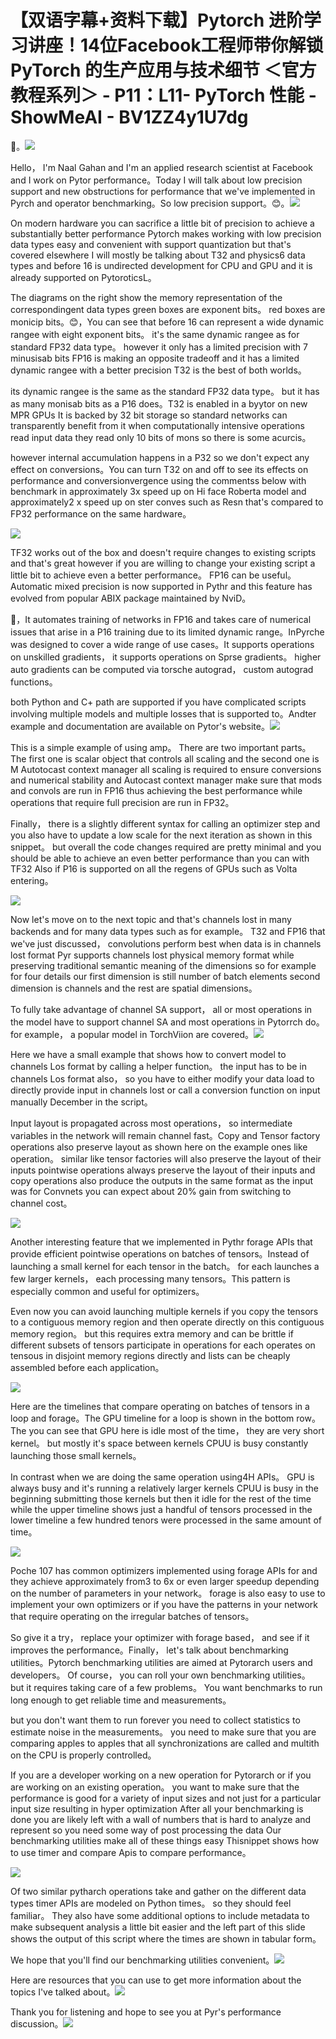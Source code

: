 # 【双语字幕+资料下载】Pytorch 进阶学习讲座！14位Facebook工程师带你解锁 PyTorch 的生产应用与技术细节 ＜官方教程系列＞ - P11：L11- PyTorch 性能 - ShowMeAI - BV1ZZ4y1U7dg

🎼。![](img/323adbff4029fa414d7811534950c65f_1.png)

Hello， I'm Naal Gahan and I'm an applied research scientist at Facebook and I work on Pytor performance。Today I will talk about low precision support and new obstructions for performance that we've implemented in Pyrch and operator benchmarking。So low precision support。😊。![](img/323adbff4029fa414d7811534950c65f_3.png)

On modern hardware you can sacrifice a little bit of precision to achieve a substantially better performance Pytorch makes working with low precision data types easy and convenient with support quantization but that's covered elsewhere I will mostly be talking about T32 and physics6 data types and before 16 is undirected development for CPU and GPU and it is already supported on PytoroticsL。

The diagrams on the right show the memory representation of the correspondingent data types green boxes are exponent bits。 red boxes are monicip bits。😊，You can see that before 16 can represent a wide dynamic rangee with eight exponent bits。 it's the same dynamic rangee as for standard FP32 data type。 however it only has a limited precision with 7 minusisab bits FP16 is making an opposite tradeoff and it has a limited dynamic rangee with a better precision T32 is the best of both worlds。

 its dynamic rangee is the same as the standard FP32 data type。 but it has as many monisab bits as a P16 does。T32 is enabled in a byytor on new MPR GPUs It is backed by 32 bit storage so standard networks can transparently benefit from it when computationally intensive operations read input data they read only 10 bits of mons so there is some acurcis。

 however internal accumulation happens in a P32 so we don't expect any effect on conversions。You can turn T32 on and off to see its effects on performance and conversionvergence using the commentss below with benchmark in approximately 3x speed up on Hi face Roberta model and approximately2 x speed up on ster conves such as Resn that's compared to FP32 performance on the same hardware。



![](img/323adbff4029fa414d7811534950c65f_5.png)

TF32 works out of the box and doesn't require changes to existing scripts and that's great however if you are willing to change your existing script a little bit to achieve even a better performance。 FP16 can be useful。Automatic mixed precision is now supported in Pythr and this feature has evolved from popular ABIX package maintained by NviD。

🤢，It automates training of networks in FP16 and takes care of numerical issues that arise in a P16 training due to its limited dynamic range。InPyrche was designed to cover a wide range of use cases。It supports operations on unskilled gradients， it supports operations on Sprse gradients。 higher auto gradients can be computed via torsche autograd， custom autograd functions。

 both Python and C+ path are supported if you have complicated scripts involving multiple models and multiple losses that is supported to。Andter example and documentation are available on Pytor's website。![](img/323adbff4029fa414d7811534950c65f_7.png)

This is a simple example of using amp。 There are two important parts。 The first one is scalar object that controls all scaling and the second one is M Autotocast context manager all scaling is required to ensure conversions and numerical stability and Autocast context manager make sure that mods and convols are run in FP16 thus achieving the best performance while operations that require full precision are run in FP32。

Finally， there is a slightly different syntax for calling an optimizer step and you also have to update a low scale for the next iteration as shown in this snippet。 but overall the code changes required are pretty minimal and you should be able to achieve an even better performance than you can with TF32 Also if P16 is supported on all the regens of GPUs such as Volta entering。



![](img/323adbff4029fa414d7811534950c65f_9.png)

Now let's move on to the next topic and that's channels lost in many backends and for many data types such as for example。 T32 and FP16 that we've just discussed， convolutions perform best when data is in channels lost format Pyr supports channels lost physical memory format while preserving traditional semantic meaning of the dimensions so for example for four details our first dimension is still number of batch elements second dimension is channels and the rest are spatial dimensions。

To fully take advantage of channel SA support， all or most operations in the model have to support channel SA and most operations in Pytorrch do。 for example， a popular model in TorchViion are covered。![](img/323adbff4029fa414d7811534950c65f_11.png)

Here we have a small example that shows how to convert model to channels Los format by calling a helper function。 the input has to be in channels Los format also， so you have to either modify your data load to directly provide input in channels lost or call a conversion function on input manually December in the script。

Input layout is propagated across most operations， so intermediate variables in the network will remain channel fast。Copy and Tensor factory operations also preserve layout as shown here on the example ones like operation。 similar like tensor factories will also preserve the layout of their inputs pointwise operations always preserve the layout of their inputs and copy operations also produce the outputs in the same format as the input was for Convnets you can expect about 20% gain from switching to channel cost。



![](img/323adbff4029fa414d7811534950c65f_13.png)

Another interesting feature that we implemented in Pythr forage APIs that provide efficient pointwise operations on batches of tensors。Instead of launching a small kernel for each tensor in the batch。 for each launches a few larger kernels， each processing many tensors。This pattern is especially common and useful for optimizers。

Even now you can avoid launching multiple kernels if you copy the tensors to a contiguous memory region and then operate directly on this contiguous memory region。 but this requires extra memory and can be brittle if different subsets of tensors participate in operations for each operates on tensous in disjoint memory regions directly and lists can be cheaply assembled before each application。



![](img/323adbff4029fa414d7811534950c65f_15.png)

Here are the timelines that compare operating on batches of tensors in a loop and forage。The GPU timeline for a loop is shown in the bottom row。The you can see that GPU here is idle most of the time， they are very short kernel。 but mostly it's space between kernels CPUU is busy constantly launching those small kernels。

In contrast when we are doing the same operation using4H APIs。 GPU is always busy and it's running a relatively larger kernels CPUU is busy in the beginning submitting those kernels but then it idle for the rest of the time while the upper timeline shows just a handful of tensors processed in the lower timeline a few hundred tenors were processed in the same amount of time。



![](img/323adbff4029fa414d7811534950c65f_17.png)

Poche 107 has common optimizers implemented using forage APIs for and they achieve approximately from3 to 6x or even larger speedup depending on the number of parameters in your network。 forage is also easy to use to implement your own optimizers or if you have the patterns in your network that require operating on the irregular batches of tensors。

So give it a try， replace your optimizer with forage based， and see if it improves the performance。Finally， let's talk about benchmarking utilities。Pytorch benchmarking utilities are aimed at Pytorarch users and developers。 Of course， you can roll your own benchmarking utilities。 but it requires taking care of a few problems。 You want benchmarks to run long enough to get reliable time and measurements。

 but you don't want them to run forever you need to collect statistics to estimate noise in the measurements。 you need to make sure that you are comparing apples to apples that all synchronizations are called and multith on the CPU is properly controlled。

 If you are a developer working on a new operation for Pytorarch or if you are working on an existing operation。 you want to make sure that the performance is good for a variety of input sizes and not just for a particular input size resulting in hyper optimization After all your benchmarking is done you are likely left with a wall of numbers that is hard to analyze and represent so you need some way of post processing the data Our benchmarking utilities make all of these things easy Thisnippet shows how to use timer and compare Apis to compare performance。



![](img/323adbff4029fa414d7811534950c65f_19.png)

Of two similar pytharch operations take and gather on the different data types timer APIs are modeled on Python times。 so they should feel familiar。 They also have some additional options to include metadata to make subsequent analysis a little bit easier and the left part of this slide shows the output of this script where the times are shown in tabular form。

We hope that you'll find our benchmarking utilities convenient。![](img/323adbff4029fa414d7811534950c65f_21.png)

Here are resources that you can use to get more information about the topics I've talked about。![](img/323adbff4029fa414d7811534950c65f_23.png)

Thank you for listening and hope to see you at Pyr's performance discussion。![](img/323adbff4029fa414d7811534950c65f_25.png)